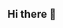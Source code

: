 ##    Hi there 👋

<!--
<h2 align="center"> 

 </h3>

<div id="badges" align="center">
 <a href="https://www.linkedin.com/in/julianskinner" target="_blank">
  <img src="https://img.shields.io/badge/-julianskinner-blue?style=flat-square&logo=Linkedin&logoColor=white&link=https://www.linkedin.com/in/julianskinner" />
 </a>
</div>
---
### 🧑‍💻 About me :
I am a Full Stack Develoer <img src="https://media.giphy.com/media/WUlplcMpOCEmTGBtBW/giphy.gif" width="30"> located in Fort Worth, TX

- 🔭 I'm currently working as Senior Software Engineer
- 📫 How to reach me: <div style="width:50px ; height:60px">
    [![Linkedin Badge](https://github.com/devicons/devicon/blob/master/icons/linkedin/linkedin-original.svg){:height="40px" :width="40px"}](https://www.linkedin.com/in/julianskinner)
  </div>

---
### 🧰 Lanuage and Tools : 
<div>
  <img src="https://github.com/devicons/devicon/blob/master/icons/react/react-original-wordmark.svg" title="React" alt="React" width="50" height="50" />&nbsp;
  <img src="https://github.com/devicons/devicon/blob/master/icons/rails/rails-plain-wordmark.svg" title="Rails" alt="Rails" width="50" height="50" />&nbsp;
  <img src="https://github.com/devicons/devicon/blob/master/icons/ruby/ruby-plain-wordmark.svg" title="Ruby" alt="Ruby" width="50" height="50" />&nbsp;
  <img src="https://github.com/devicons/devicon/blob/master/icons/postgresql/postgresql-original-wordmark.svg" title="postgreSQL" alt="postgreSQL" width="50" height="50" />&nbsp;
</div>
              

**ju-Skinner/ju-Skinner** is a ✨ _special_ ✨ repository because its `README.md` (this file) appears on your GitHub profile.

Here are some ideas to get you started:

- 🔭 I’m currently working on ...
- 🌱 I’m currently learning ...
- 👯 I’m looking to collaborate on ...
- 🤔 I’m looking for help with ...
- 💬 Ask me about ...
- 📫 How to reach me: ...
- 😄 Pronouns: He/Him
- ⚡ Fun fact: ...
-->
